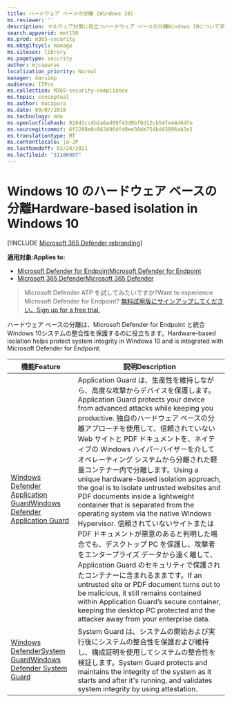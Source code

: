 ```yaml
---
title: ハードウェア ベースの分離 (Windows 10)
ms.reviewer: ''
description: マルウェア対策に役立つハードウェア ベースの分離Windows 10について学習します。
search.appverid: met150
ms.prod: m365-security
ms.mktglfcycl: manage
ms.sitesec: library
ms.pagetype: security
author: mjcaparas
localization_priority: Normal
manager: dansimp
audience: ITPro
ms.collection: M365-security-compliance
ms.topic: conceptual
ms.author: macapara
ms.date: 09/07/2018
ms.technology: mde
ms.openlocfilehash: 82841ccdb2a6ad09f43d0bf8d12cb54fe44d6dfe
ms.sourcegitcommit: 6f2288e0c863496dfd0ee38de754bd43096ab3e1
ms.translationtype: MT
ms.contentlocale: ja-JP
ms.lasthandoff: 03/24/2021
ms.locfileid: "51186907"
---
```

# <a name="hardware-based-isolation-in-windows-10"></a><span data-ttu-id="a6a2c-103">Windows 10 のハードウェア ベースの分離</span><span class="sxs-lookup"><span data-stu-id="a6a2c-103">Hardware-based isolation in Windows 10</span></span>

[!INCLUDE [Microsoft 365 Defender rebranding](../../includes/microsoft-defender.md)]

<span data-ttu-id="a6a2c-104">**適用対象:**</span><span class="sxs-lookup"><span data-stu-id="a6a2c-104">**Applies to:**</span></span>
- [<span data-ttu-id="a6a2c-105">Microsoft Defender for Endpoint</span><span class="sxs-lookup"><span data-stu-id="a6a2c-105">Microsoft Defender for Endpoint</span></span>](https://go.microsoft.com/fwlink/p/?linkid=2154037)
- [<span data-ttu-id="a6a2c-106">Microsoft 365 Defender</span><span class="sxs-lookup"><span data-stu-id="a6a2c-106">Microsoft 365 Defender</span></span>](https://go.microsoft.com/fwlink/?linkid=2118804)

> <span data-ttu-id="a6a2c-107">Microsoft Defender ATP を試してみたいですか?</span><span class="sxs-lookup"><span data-stu-id="a6a2c-107">Want to experience Microsoft Defender for Endpoint?</span></span> [<span data-ttu-id="a6a2c-108">無料試用版にサインアップしてください。</span><span class="sxs-lookup"><span data-stu-id="a6a2c-108">Sign up for a free trial.</span></span>](https://www.microsoft.com/microsoft-365/windows/microsoft-defender-atp?ocid=docs-wdatp-exposedapis-abovefoldlink)


<span data-ttu-id="a6a2c-109">ハードウェア ベースの分離は、Microsoft Defender for Endpoint と統合Windows 10システムの整合性を保護するのに役立ちます。</span><span class="sxs-lookup"><span data-stu-id="a6a2c-109">Hardware-based isolation helps protect system integrity in Windows 10 and is integrated with Microsoft Defender for Endpoint.</span></span> 

| <span data-ttu-id="a6a2c-110">機能</span><span class="sxs-lookup"><span data-stu-id="a6a2c-110">Feature</span></span> | <span data-ttu-id="a6a2c-111">説明</span><span class="sxs-lookup"><span data-stu-id="a6a2c-111">Description</span></span> |
|------------|-------------|
| [<span data-ttu-id="a6a2c-112">Windows Defender Application Guard</span><span class="sxs-lookup"><span data-stu-id="a6a2c-112">Windows Defender Application Guard</span></span>](https://docs.microsoft.com/windows/security/threat-protection/microsoft-defender-application-guard/md-app-guard-overview.md) | <span data-ttu-id="a6a2c-113">Application Guard は、生産性を維持しながら、高度な攻撃からデバイスを保護します。</span><span class="sxs-lookup"><span data-stu-id="a6a2c-113">Application Guard protects your device from advanced attacks while keeping you productive.</span></span> <span data-ttu-id="a6a2c-114">独自のハードウェア ベースの分離アプローチを使用して、信頼されていない Web サイトと PDF ドキュメントを、ネイティブの Windows ハイパーバイザーを介してオペレーティング システムから分離された軽量コンテナー内で分離します。</span><span class="sxs-lookup"><span data-stu-id="a6a2c-114">Using a unique hardware-based isolation approach, the goal is to isolate untrusted websites and PDF documents inside a lightweight container that is separated from the operating system via the native Windows Hypervisor.</span></span> <span data-ttu-id="a6a2c-115">信頼されていないサイトまたは PDF ドキュメントが悪意のあると判明した場合でも、デスクトップ PC を保護し、攻撃者をエンタープライズ データから遠く離して、Application Guard のセキュリティで保護されたコンテナーに含まれるままです。</span><span class="sxs-lookup"><span data-stu-id="a6a2c-115">If an untrusted site or PDF document turns out to be malicious, it still remains contained within Application Guard’s secure container, keeping the desktop PC protected and the attacker away from your enterprise data.</span></span> |
| [<span data-ttu-id="a6a2c-116">Windows DefenderSystem Guard</span><span class="sxs-lookup"><span data-stu-id="a6a2c-116">Windows Defender System Guard</span></span>](https://docs.microsoft.com/windows/security/threat-protection/windows-defender-system-guard/system-guard-how-hardware-based-root-of-trust-helps-protect-windows.md) | <span data-ttu-id="a6a2c-117">System Guard は、システムの開始および実行後にシステムの整合性を保護および維持し、構成証明を使用してシステムの整合性を検証します。</span><span class="sxs-lookup"><span data-stu-id="a6a2c-117">System Guard protects and maintains the integrity of the system as it starts and after it's running, and validates system integrity by using attestation.</span></span>  |


